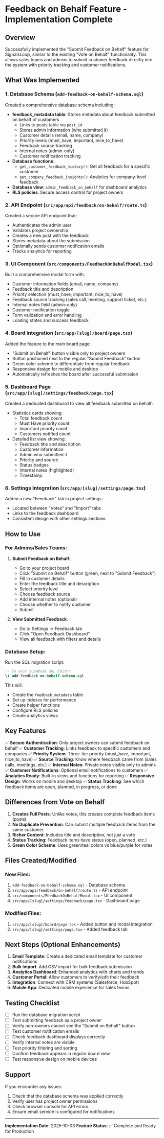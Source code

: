 # Feedback on Behalf Feature - Implementation Complete

## Overview
Successfully implemented the "Submit Feedback on Behalf" feature for SignalsLoop, similar to the existing "Vote on Behalf" functionality. This allows sales teams and admins to submit customer feedback directly into the system with priority tracking and customer notifications.

## What Was Implemented

### 1. Database Schema (`add-feedback-on-behalf-schema.sql`)
Created a comprehensive database schema including:
- **feedback_metadata table**: Stores metadata about feedback submitted on behalf of customers
  - Links to posts table via `post_id`
  - Stores admin information (who submitted it)
  - Customer details (email, name, company)
  - Priority levels (must_have, important, nice_to_have)
  - Feedback source tracking
  - Internal notes (admin-only)
  - Customer notification tracking
- **Database functions**:
  - `get_customer_feedback_history()`: Get all feedback for a specific customer
  - `get_company_feedback_insights()`: Analytics for company-level feedback
- **Database view**: `admin_feedback_on_behalf` for dashboard analytics
- **RLS policies**: Secure access control for project owners

### 2. API Endpoint (`src/app/api/feedback/on-behalf/route.ts`)
Created a secure API endpoint that:
- Authenticates the admin user
- Validates project ownership
- Creates a new post with the feedback
- Stores metadata about the submission
- Optionally sends customer notification emails
- Tracks analytics for reporting

### 3. UI Component (`src/components/FeedbackOnBehalfModal.tsx`)
Built a comprehensive modal form with:
- Customer information fields (email, name, company)
- Feedback title and description
- Priority selection (must_have, important, nice_to_have)
- Feedback source tracking (sales call, meeting, support ticket, etc.)
- Internal notes field (admin-only)
- Customer notification toggle
- Form validation and error handling
- Loading states and success feedback

### 4. Board Integration (`src/app/[slug]/board/page.tsx`)
Added the feature to the main board page:
- "Submit on Behalf" button visible only to project owners
- Button positioned next to the regular "Submit Feedback" button
- Green color scheme to differentiate from regular feedback
- Responsive design for mobile and desktop
- Automatically refreshes the board after successful submission

### 5. Dashboard Page (`src/app/[slug]/settings/feedback/page.tsx`)
Created a dedicated dashboard to view all feedback submitted on behalf:
- Statistics cards showing:
  - Total feedback count
  - Must Have priority count
  - Important priority count
  - Customers notified count
- Detailed list view showing:
  - Feedback title and description
  - Customer information
  - Admin who submitted it
  - Priority and source
  - Status badges
  - Internal notes (highlighted)
  - Timestamp

### 6. Settings Integration (`src/app/[slug]/settings/page.tsx`)
Added a new "Feedback" tab in project settings:
- Located between "Votes" and "Import" tabs
- Links to the feedback dashboard
- Consistent design with other settings sections

## How to Use

### For Admins/Sales Teams:
1. **Submit Feedback on Behalf**:
   - Go to your project board
   - Click "Submit on Behalf" button (green, next to "Submit Feedback")
   - Fill in customer details
   - Enter the feedback title and description
   - Select priority level
   - Choose feedback source
   - Add internal notes (optional)
   - Choose whether to notify customer
   - Submit

2. **View Submitted Feedback**:
   - Go to Settings → Feedback tab
   - Click "Open Feedback Dashboard"
   - View all feedback with filters and details

### Database Setup:
Run the SQL migration script:
```sql
-- In your Supabase SQL Editor
\i add-feedback-on-behalf-schema.sql
```

This will:
- Create the `feedback_metadata` table
- Set up indexes for performance
- Create helper functions
- Configure RLS policies
- Create analytics views

## Key Features

✅ **Secure Authentication**: Only project owners can submit feedback on behalf
✅ **Customer Tracking**: Links feedback to specific customers and companies
✅ **Priority System**: Three-tier priority (must_have, important, nice_to_have)
✅ **Source Tracking**: Know where feedback came from (sales calls, meetings, etc.)
✅ **Internal Notes**: Private notes visible only to admins
✅ **Customer Notifications**: Optional email notifications to customers
✅ **Analytics Ready**: Built-in views and functions for reporting
✅ **Responsive Design**: Works on mobile and desktop
✅ **Status Tracking**: See which feedback items are open, planned, in progress, or done

## Differences from Vote on Behalf

1. **Creates Full Posts**: Unlike votes, this creates complete feedback items (posts)
2. **No Duplicate Prevention**: Can submit multiple feedback items from the same customer
3. **Richer Content**: Includes title and description, not just a vote
4. **Status Tracking**: Feedback items have status (open, planned, etc.)
5. **Green Color Scheme**: Uses green/teal colors vs blue/purple for votes

## Files Created/Modified

### New Files:
1. `add-feedback-on-behalf-schema.sql` - Database schema
2. `src/app/api/feedback/on-behalf/route.ts` - API endpoint
3. `src/components/FeedbackOnBehalfModal.tsx` - UI component
4. `src/app/[slug]/settings/feedback/page.tsx` - Dashboard page

### Modified Files:
1. `src/app/[slug]/board/page.tsx` - Added button and modal integration
2. `src/app/[slug]/settings/page.tsx` - Added feedback tab

## Next Steps (Optional Enhancements)

1. **Email Template**: Create a dedicated email template for customer notifications
2. **Bulk Import**: Add CSV import for bulk feedback submission
3. **Analytics Dashboard**: Enhanced analytics with charts and trends
4. **Customer Portal**: Allow customers to verify/edit their feedback
5. **Integration**: Connect with CRM systems (Salesforce, HubSpot)
6. **Mobile App**: Dedicated mobile experience for sales teams

## Testing Checklist

- [ ] Run the database migration script
- [ ] Test submitting feedback as a project owner
- [ ] Verify non-owners cannot see the "Submit on Behalf" button
- [ ] Test customer notification emails
- [ ] Check feedback dashboard displays correctly
- [ ] Verify internal notes are visible
- [ ] Test priority filtering and sorting
- [ ] Confirm feedback appears in regular board view
- [ ] Test responsive design on mobile devices

## Support

If you encounter any issues:
1. Check that the database schema was applied correctly
2. Verify user has project owner permissions
3. Check browser console for API errors
4. Ensure email service is configured for notifications

---

**Implementation Date**: 2025-10-03
**Feature Status**: ✅ Complete and Ready for Production
